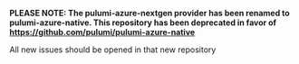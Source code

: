 **PLEASE NOTE: The pulumi-azure-nextgen provider has been renamed to pulumi-azure-native. This repository has been deprecated in favor of https://github.com/pulumi/pulumi-azure-native**

All new issues should be opened in that new repository
